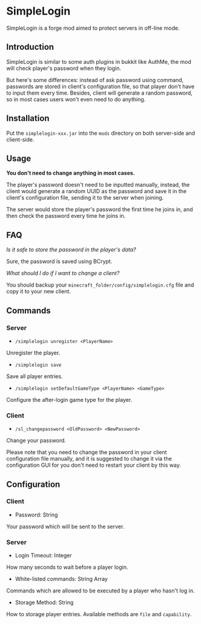 # SimpleLogin

SimpleLogin is a forge mod aimed to protect servers in off-line mode.

## Introduction

SimpleLogin is similar to some auth plugins in bukkit like AuthMe, the mod will check player's password when they login.

But here's some differences: instead of ask password using command, passwords are stored in client's configuration file, so that player don't have to input them every time.
Besides, client will generate a random password, so in most cases users won't even need to do anything.

## Installation

Put the `simplelogin-xxx.jar` into the `mods` directory on both server-side and client-side.

## Usage

**You don't need to change anything in most cases.**

The player's password doesn't need to be inputted manually, instead, the client would generate a random UUID as the password and save it in the client's configuration file, sending it to the server when joining.

The server would store the player's password the first time he joins in, and then check the password every time he joins in.

## FAQ

_Is it safe to store the password in the player's data?_

Sure, the password is saved using BCrypt.

_What should I do if I want to change a client?_

You should backup your `minecraft_folder/config/simplelogin.cfg` file and copy it to your new client.

## Commands

### Server

- `/simplelogin unregister <PlayerName>`

Unregister the player.

- `/simplelogin save`

Save all player entries.

- `/simplelogin setDefaultGameType <PlayerName> <GameType>`

Configure the after-login game type for the player.

### Client

- `/sl_changepassword <OldPassword> <NewPassword>`

Change your password.

Please note that you need to change the password in your client configuration file manually, and it is suggested to change it via the configuration GUI for you don't need to restart your client by this way.

## Configuration

### Client

- Password: String

Your password which will be sent to the server.

### Server

- Login Timeout: Integer

How many seconds to wait before a player login.

- White-listed commands: String Array

Commands which are allowed to be executed by a player who hasn't log in.

- Storage Method: String

How to storage player entries. Available methods are `file` and `capability`.
